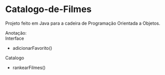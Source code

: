 # Catalogo-de-Filmes
Projeto feito em Java para a cadeira de Programação Orientada a Objetos.

Anotação:
<br>
Interface
- adicionarFavorito()

Catalogo
- rankearFilmes()
